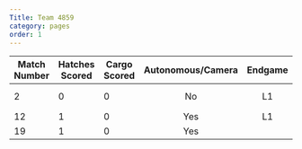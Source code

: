 ```yaml
---
Title: Team 4859
category: pages
order: 1
---
```

Match Number|Hatches Scored|Cargo Scored|Autonomous/Camera|Endgame |Notable Features|
------------|--------------|------------|:---------------:|:------:|----------------|
2           |0             |0           |No               |L1      |Did nothing     |
12          |1             |0           |Yes              |L1      |                |
19          |1             |0           |Yes              |        |                | 